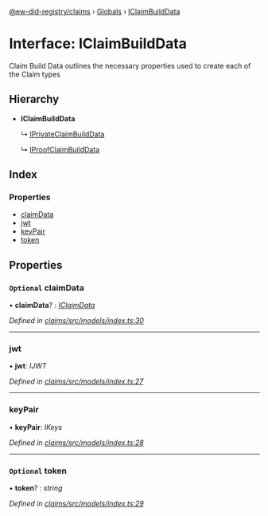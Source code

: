 [@ew-did-registry/claims](../README.md) › [Globals](../globals.md) › [IClaimBuildData](iclaimbuilddata.md)

# Interface: IClaimBuildData

Claim Build Data outlines the necessary properties used to create
each of the Claim types

## Hierarchy

* **IClaimBuildData**

  ↳ [IPrivateClaimBuildData](iprivateclaimbuilddata.md)

  ↳ [IProofClaimBuildData](iproofclaimbuilddata.md)

## Index

### Properties

* [claimData](iclaimbuilddata.md#optional-claimdata)
* [jwt](iclaimbuilddata.md#jwt)
* [keyPair](iclaimbuilddata.md#keypair)
* [token](iclaimbuilddata.md#optional-token)

## Properties

### `Optional` claimData

• **claimData**? : *[IClaimData](iclaimdata.md)*

*Defined in [claims/src/models/index.ts:30](https://github.com/energywebfoundation/ew-did-registry/blob/b56724d/packages/claims/src/models/index.ts#L30)*

___

###  jwt

• **jwt**: *IJWT*

*Defined in [claims/src/models/index.ts:27](https://github.com/energywebfoundation/ew-did-registry/blob/b56724d/packages/claims/src/models/index.ts#L27)*

___

###  keyPair

• **keyPair**: *IKeys*

*Defined in [claims/src/models/index.ts:28](https://github.com/energywebfoundation/ew-did-registry/blob/b56724d/packages/claims/src/models/index.ts#L28)*

___

### `Optional` token

• **token**? : *string*

*Defined in [claims/src/models/index.ts:29](https://github.com/energywebfoundation/ew-did-registry/blob/b56724d/packages/claims/src/models/index.ts#L29)*
